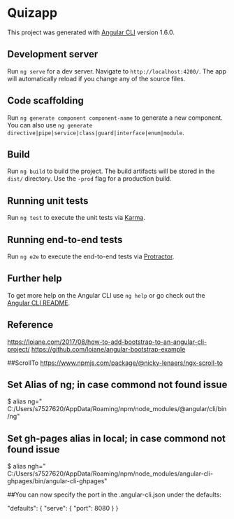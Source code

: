 # Quizapp

This project was generated with [Angular CLI](https://github.com/angular/angular-cli) version 1.6.0.

## Development server

Run `ng serve` for a dev server. Navigate to `http://localhost:4200/`. The app will automatically reload if you change any of the source files.

## Code scaffolding

Run `ng generate component component-name` to generate a new component. You can also use `ng generate directive|pipe|service|class|guard|interface|enum|module`.

## Build

Run `ng build` to build the project. The build artifacts will be stored in the `dist/` directory. Use the `-prod` flag for a production build.

## Running unit tests

Run `ng test` to execute the unit tests via [Karma](https://karma-runner.github.io).

## Running end-to-end tests

Run `ng e2e` to execute the end-to-end tests via [Protractor](http://www.protractortest.org/).

## Further help

To get more help on the Angular CLI use `ng help` or go check out the [Angular CLI README](https://github.com/angular/angular-cli/blob/master/README.md).


## Reference 
https://loiane.com/2017/08/how-to-add-bootstrap-to-an-angular-cli-project/
https://github.com/loiane/angular-bootstrap-example

##ScrollTo
https://www.npmjs.com/package/@nicky-lenaers/ngx-scroll-to

## Set Alias of ng; in case commond not found issue
$ alias ng=" C:/Users/s7527620/AppData/Roaming/npm/node_modules/@angular/cli/bin/ng"

## Set gh-pages alias in local; in case commond not found issue

$ alias ngh=" C:/Users/s7527620/AppData/Roaming/npm/node_modules/angular-cli-ghpages/bin/angular-cli-ghpages"
	
##You can now specify the port in the .angular-cli.json under the defaults:

"defaults": {
  "serve": {
    "port": 8080
  }
}


